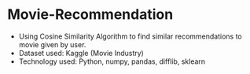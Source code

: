 # Movie-Recommendation
 - Using Cosine Similarity Algorithm to find similar recommendations to movie given by user.
 - Dataset used: Kaggle (Movie Industry)
 - Technology used: Python, numpy, pandas, difflib, sklearn
